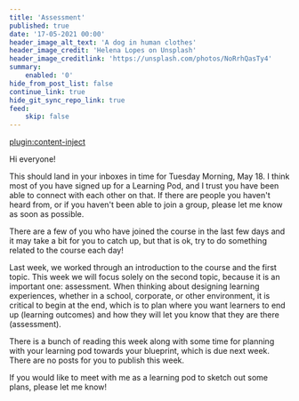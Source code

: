```yaml
---
title: 'Assessment'
published: true
date: '17-05-2021 00:00'
header_image_alt_text: 'A dog in human clothes'
header_image_credit: 'Helena Lopes on Unsplash'
header_image_creditlink: 'https://unsplash.com/photos/NoRrhQasTy4'
summary:
    enabled: '0'
hide_from_post_list: false
continue_link: true
hide_git_sync_repo_link: true
feed:
    skip: false
---
```


[plugin:content-inject](_schedule)

Hi everyone!

This should land in your inboxes in time for Tuesday Morning, May 18. I think most of you have signed up for a Learning Pod, and I trust you have been able to connect with each other on that. If there are people you haven't heard from, or if you haven't been able to join a group, please let me know as soon as possible.

There are a few of you who have joined the course in the last few days and it may take a bit for you to catch up, but that is ok, try to do something related to the course each day!

Last week, we worked through an introduction to the course and the first topic. This week we will focus solely on the second topic, because it is an important one: assessment. When thinking about designing learning experiences, whether in a school, corporate, or other environment, it is critical to begin at the end, which is to plan where you want learners to end up (learning outcomes) and how they will let you know that they are there (assessment).

There is a bunch of reading this week along with some time for planning with your learning pod towards your blueprint, which is due next week. There are no posts for you to publish this week.

If you would like to meet with me as a learning pod to sketch out some plans, please let me know!
